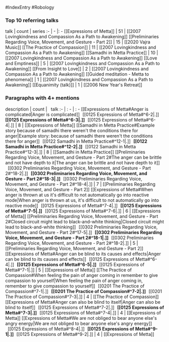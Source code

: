 #IndexEntry #Robology

### Top 10 referring talks
talk | count | series
:- | - |: -
[[Expressions of Metta]] | 51 | [[2007 Lovingkindness and Compassion As a Path to Awakening]]
[[Preliminaries Regarding Voice, Movement, and Gesture - Part 2]] | 15 | [[2020 Vajra Music]]
[[The Practice of Compassion]] | 11 | [[2007 Lovingkindness and Compassion As a Path to Awakening]]
[[Samadhi in Metta Practice]] | 10 | [[2007 Lovingkindness and Compassion As a Path to Awakening]]
[[Love and Emptiness]] | 5 | [[2007 Lovingkindness and Compassion As a Path to Awakening]]
[[From Insight to Love]] | 2 | [[2007 Lovingkindness and Compassion As a Path to Awakening]]
[[Guided meditation - Metta to phenomena]] | 1 | [[2007 Lovingkindness and Compassion As a Path to Awakening]]
[[Equanimity (talk)]] | 1 | [[2006 New Year's Retreat]]

### Paragraphs with 4+ mentions
description | count | &nbsp;&nbsp;talk
:- | : - | : -
[[Expressions of Metta#Anger is complicated\|Anger is complicated]] &nbsp;&nbsp;[[0125 Expressions of Metta#^6-2\|.]] &nbsp; **[[0125 Expressions of Metta#^6-3\|.]]** &nbsp; [[0125 Expressions of Metta#^6-4\|.]] | 8 | [[Expressions of Metta]]
[[Samadhi in Metta Practice#Example story because of samadhi there weren't the conditions there for anger\|Example story: because of samadhi there weren't the conditions there for anger]] &nbsp;&nbsp;[[0122 Samadhi in Metta Practice#^12-1\|.]] &nbsp; **[[0122 Samadhi in Metta Practice#^12-2\|.]]** &nbsp; [[0122 Samadhi in Metta Practice#^12-3\|.]] | 8 | [[Samadhi in Metta Practice]]
[[Preliminaries Regarding Voice, Movement, and Gesture - Part 2#The anger can be brittle and not have depth to it\|The anger can be brittle and not have depth to it]] &nbsp;&nbsp;[[0302 Preliminaries Regarding Voice, Movement, and Gesture - Part 2#^18-2\|.]] &nbsp; **[[0302 Preliminaries Regarding Voice, Movement, and Gesture - Part 2#^18-3\|.]]** &nbsp; [[0302 Preliminaries Regarding Voice, Movement, and Gesture - Part 2#^18-4\|.]] | 7 | [[Preliminaries Regarding Voice, Movement, and Gesture - Part 2]]
[[Expressions of Metta#When anger is thrown at us it's difficult to not automatically go into reactive mode\|When anger is thrown at us, it's difficult to not automatically go into reactive mode]] &nbsp;&nbsp;[[0125 Expressions of Metta#^7-4\|.]] &nbsp; **[[0125 Expressions of Metta#^7-5\|.]]** &nbsp; [[0125 Expressions of Metta#^7-6\|.]] | 6 | [[Expressions of Metta]]
[[Preliminaries Regarding Voice, Movement, and Gesture - Part 2#Closed circuit might lead to black-and-white thinking\|Closed circuit might lead to black-and-white thinking]] &nbsp;&nbsp;[[0302 Preliminaries Regarding Voice, Movement, and Gesture - Part 2#^17-5\|.]] &nbsp; **[[0302 Preliminaries Regarding Voice, Movement, and Gesture - Part 2#^18-1\|.]]** &nbsp; [[0302 Preliminaries Regarding Voice, Movement, and Gesture - Part 2#^18-2\|.]] | 5 | [[Preliminaries Regarding Voice, Movement, and Gesture - Part 2]]
[[Expressions of Metta#Anger can be blind to its causes and effects\|Anger can be blind to its causes and effects]] &nbsp;&nbsp;[[0125 Expressions of Metta#^6-4\|.]] &nbsp; **[[0125 Expressions of Metta#^6-5\|.]]** &nbsp; [[0125 Expressions of Metta#^7-1\|.]] | 5 | [[Expressions of Metta]]
[[The Practice of Compassion#When feeling the pain of anger coming in remember to give compassion to yourself\|When feeling the pain of anger coming in, remember to give compassion to yourself]] &nbsp;&nbsp;[[0201 The Practice of Compassion#^7-1\|.]] &nbsp; **[[0201 The Practice of Compassion#^7-2\|.]]** &nbsp; [[0201 The Practice of Compassion#^7-3\|.]] | 4 | [[The Practice of Compassion]]
[[Expressions of Metta#Anger can also be blind to itself\|Anger can also be blind to itself]] &nbsp;&nbsp;[[0125 Expressions of Metta#^7-2\|.]] &nbsp; **[[0125 Expressions of Metta#^7-3\|.]]** &nbsp; [[0125 Expressions of Metta#^7-4\|.]] | 4 | [[Expressions of Metta]]
[[Expressions of Metta#We are not obliged to bear anyone else's angry energy\|We are not obliged to bear anyone else's angry energy]] &nbsp;&nbsp;[[0125 Expressions of Metta#^8-4\|.]] &nbsp; **[[0125 Expressions of Metta#^9-1\|.]]** &nbsp; [[0125 Expressions of Metta#^9-2\|.]] | 4 | [[Expressions of Metta]]

